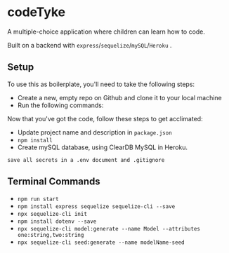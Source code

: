# codeTyke

A multiple-choice application where children can learn how to code.

Built on a backend with `express`/`sequelize`/`mySQL`/`Heroku` .

## Setup

To use this as boilerplate, you'll need to take the following steps:

- Create a new, empty repo on Github and clone it to your local machine
- Run the following commands:

Now that you've got the code, follow these steps to get acclimated:

- Update project name and description in `package.json`
- `npm install`
- Create mySQL database, using ClearDB MySQL in Heroku.

```
save all secrets in a .env document and .gitignore

```

## Terminal Commands

- `npm run start`
- `npm install express sequelize sequelize-cli --save`
- `npx sequelize-cli init`
- `npm install dotenv --save`
- `npx sequelize-cli model:generate --name Model --attributes one:string,two:string`
- `npx sequelize-cli seed:generate --name modelName-seed`
